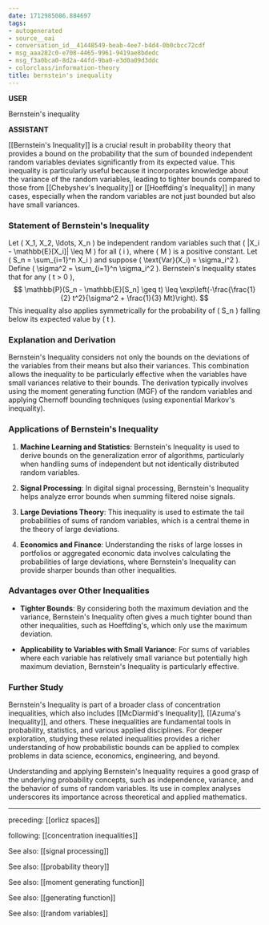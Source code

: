 ```yaml
---
date: 1712985086.884697
tags:
- autogenerated
- source__oai
- conversation_id__41448549-beab-4ee7-b4d4-0b0cbcc72cdf
- msg_aaa282c0-e708-4465-9961-9419ae8bdedc
- msg_f3a0bca0-8d2a-44fd-9ba0-e3d0a09d3ddc
- colorclass/information-theory
title: bernstein's inequality
---
```


**USER**

Bernstein's inequality


**ASSISTANT**

[[Bernstein's Inequality]] is a crucial result in probability theory that provides a bound on the probability that the sum of bounded independent random variables deviates significantly from its expected value. This inequality is particularly useful because it incorporates knowledge about the variance of the random variables, leading to tighter bounds compared to those from [[Chebyshev's Inequality]] or [[Hoeffding's Inequality]] in many cases, especially when the random variables are not just bounded but also have small variances.

### Statement of Bernstein's Inequality

Let \( X_1, X_2, \ldots, X_n \) be independent random variables such that \( |X_i - \mathbb{E}[X_i]| \leq M \) for all \( i \), where \( M \) is a positive constant. Let \( S_n = \sum_{i=1}^n X_i \) and suppose \( \text{Var}(X_i) = \sigma_i^2 \). Define \( \sigma^2 = \sum_{i=1}^n \sigma_i^2 \). Bernstein's Inequality states that for any \( t > 0 \),
$$
\mathbb{P}(S_n - \mathbb{E}[S_n] \geq t) \leq \exp\left(-\frac{\frac{1}{2} t^2}{\sigma^2 + \frac{1}{3} Mt}\right).
$$
This inequality also applies symmetrically for the probability of \( S_n \) falling below its expected value by \( t \).

### Explanation and Derivation

Bernstein's Inequality considers not only the bounds on the deviations of the variables from their means but also their variances. This combination allows the inequality to be particularly effective when the variables have small variances relative to their bounds. The derivation typically involves using the moment generating function (MGF) of the random variables and applying Chernoff bounding techniques (using exponential Markov's inequality).

### Applications of Bernstein's Inequality

1. **Machine Learning and Statistics**: Bernstein's Inequality is used to derive bounds on the generalization error of algorithms, particularly when handling sums of independent but not identically distributed random variables.

2. **Signal Processing**: In digital signal processing, Bernstein's Inequality helps analyze error bounds when summing filtered noise signals.

3. **Large Deviations Theory**: This inequality is used to estimate the tail probabilities of sums of random variables, which is a central theme in the theory of large deviations.

4. **Economics and Finance**: Understanding the risks of large losses in portfolios or aggregated economic data involves calculating the probabilities of large deviations, where Bernstein's Inequality can provide sharper bounds than other inequalities.

### Advantages over Other Inequalities

- **Tighter Bounds**: By considering both the maximum deviation and the variance, Bernstein's Inequality often gives a much tighter bound than other inequalities, such as Hoeffding's, which only use the maximum deviation.

- **Applicability to Variables with Small Variance**: For sums of variables where each variable has relatively small variance but potentially high maximum deviation, Bernstein's Inequality is particularly effective.

### Further Study

Bernstein's Inequality is part of a broader class of concentration inequalities, which also includes [[McDiarmid's Inequality]], [[Azuma's Inequality]], and others. These inequalities are fundamental tools in probability, statistics, and various applied disciplines. For deeper exploration, studying these related inequalities provides a richer understanding of how probabilistic bounds can be applied to complex problems in data science, economics, engineering, and beyond.

Understanding and applying Bernstein's Inequality requires a good grasp of the underlying probability concepts, such as independence, variance, and the behavior of sums of random variables. Its use in complex analyses underscores its importance across theoretical and applied mathematics.


---

preceding: [[orlicz spaces]]  


following: [[concentration inequalities]]

See also: [[signal processing]]


See also: [[probability theory]]


See also: [[moment generating function]]


See also: [[generating function]]


See also: [[random variables]]